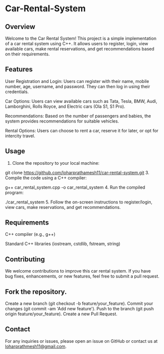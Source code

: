 # Car-Rental-System
## Overview
Welcome to the Car Rental System! This project is a simple implementation of a car rental system using C++. It allows users to register, login, view available cars, make rental reservations, and get recommendations based on their requirements.

## Features
User Registration and Login: Users can register with their name, mobile number, age, username, and password. They can then log in using their credentials.

Car Options: Users can view available cars such as Tata, Tesla, BMW, Audi, Lamborghini, Rolls Royce, and Electric cars (Ola S1, S1 Pro).

Recommendations: Based on the number of passengers and babies, the system provides recommendations for suitable vehicles.

Rental Options: Users can choose to rent a car, reserve it for later, or opt for intercity travel.

## Usage
1. Clone the repository to your local machine:
   
  git clone https://github.com/loharprathamesh11/car-rental-system.git
3. Compile the code using a C++ compiler:

  g++ car_rental_system.cpp -o car_rental_system
4. Run the compiled program:

  ./car_rental_system
5. Follow the on-screen instructions to register/login, view cars, make reservations, and get recommendations.

## Requirements
C++ compiler (e.g., g++)

Standard C++ libraries (iostream, cstdlib, fstream, string)

## Contributing
We welcome contributions to improve this car rental system. If you have bug fixes, enhancements, or new features, feel free to submit a pull request.

## Fork the repository.
Create a new branch (git checkout -b feature/your_feature).
Commit your changes (git commit -am 'Add new feature').
Push to the branch (git push origin feature/your_feature).
Create a new Pull Request.

## Contact
For any inquiries or issues, please open an issue on GitHub or contact us at loharprathmesh11@gmail.com.
